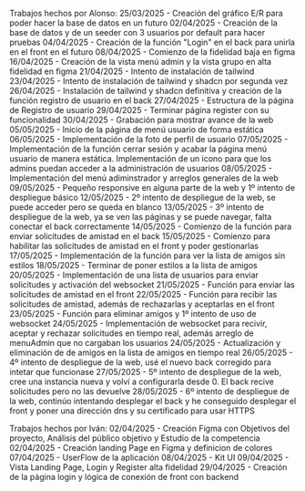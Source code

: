 Trabajos hechos por Alonso:
25/03/2025 - Creación del gráfico E/R para poder hacer la base de datos en un futuro
02/04/2025 - Creación de la base de datos y de un seeder con 3 usuarios por default para hacer pruebas
04/04/2025 - Creación de la función "Login" en el back para unirla en el front en el futuro
08/04/2025 - Comienzo de la fidelidad baja en figma
16/04/2025 - Creación de la vista menú admin y la vista grupo en alta fidelidad en figma
21/04/2025 - Intento de instalación de tailwind
23/04/2025 - Intento de instalación de tailwind y shadcn por segunda vez
26/04/2025 - Instalación de tailwind y shadcn definitiva y creación de la función registro de usuario en el back
27/04/2025 - Estructura de la página de Registro de usuario
29/04/2025 - Terminar página register con su funcionalidad
30/04/2025 - Grabación para mostrar avance de la web
05/05/2025 - Inicio de la página de menú usuario de forma estática
06/05/2025 - Implementación de la foto de perfil de usuario
07/05/2025 - Implementación de la función cerrar sesión y acabar la página menú usuario de manera estática. Implementación de un icono para que los admins puedan acceder a la administración de usuarios
08/05/2025 - Implementación del menú adiminstrador y arreglos generales de la web
09/05/2025 - Pequeño responsive en alguna parte de la web y 1º intento de despliegue básico
12/05/2025 - 2º intento de despliegue de la web, se puede acceder pero se queda en blanco
13/05/2025 - 3º intento de despliegue de la web, ya se ven las páginas y se puede navegar, falta conectar el back correctamente
14/05/2025 - Comienzo de la función para enviar solicitudes de amistad en el back
15/05/2025 - Comienzo para habilitar las solicitudes de amistad en el front y poder gestionarlas
17/05/2025 - Implementación de la función para ver la lista de amigos sin estilos
18/05/2025 - Terminar de poner estilos a la lista de amigos
20/05/2025 - Implementación de una lista de usuarios para enviar solicitudes y activación del websocket
21/05/2025 - Función para enviar las solicitudes de amistad en el front
22/05/2025 - Función para recibir las solicitudes de amistad, además de rechazarlas y aceptarlas en el front
23/05/2025 - Función para eliminar amigos y 1º intento de uso de websocket
24/05/2025 - Implementación de websocket para recivir, aceptar y rechazar solicitudes en tiempo real, además arreglo de menuAdmin que no cargaban los usuarios
24/05/2025 - Actualización y eliminación de de amigos en la lista de amigos en tiempo real
26/05/2025 - 4º intento de despliegue de la web, usé el nuevo back corregido para intetar que funcionase
27/05/2025 - 5º intento de despliegue de la web, cree una instancia nueva y volví a configurarla desde 0. El back recive solicitudes pero no las devuelve
28/05/2025 - 6º intento de despliegue de la web, continúo intentando desplegar el back y he conseguido desplegar el front y poner una dirección dns y su certificado para usar HTTPS

Trabajos hechos por Iván:
02/04/2025 - Creación Figma con Objetivos del proyecto, Análisis del público objetivo y Estudio de la competencia
02/04/2025 - Creación landing Page en Figma y definicion de colores
07/04/2025 - UserFlow de la aplicación
08/04/2025 - Kit UI
09/04/2025 - Vista Landing Page, Login y Register alta fidelidad
29/04/2025 - Creación de la página login y lógica de conexión de front con backend
